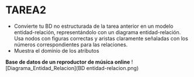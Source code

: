 # TAREA2
- Convierte tu BD no estructurada de la tarea anterior en un modelo entidad-relación, representándolo con un diagrama entidad-relación. Usa nodos con figuras correctas y aristas claramente señaladas con los números correspondientes para las relaciones.
- Muestra el dominio de los atributos

**Base de datos de un reproductor de música online**
![Diagrama_Entidad_Relacion](BD entidad-relacion.png)